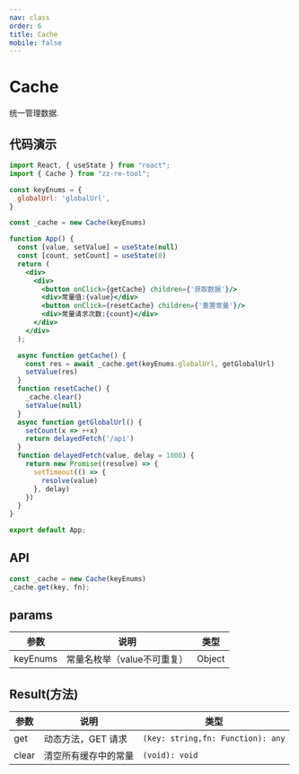```yaml
---
nav: class
order: 6
title: Cache
mobile: false
---
```

# Cache

统一管理数据.

## 代码演示

```jsx
import React, { useState } from "react";
import { Cache } from "zz-re-tool";

const keyEnums = {
  globalUrl: 'globalUrl',
}

const _cache = new Cache(keyEnums)

function App() {
  const [value, setValue] = useState(null)
  const [count, setCount] = useState(0)
  return (
    <div>
      <div>
        <button onClick={getCache} children={'获取数据'}/>
        <div>常量值:{value}</div>
        <button onClick={resetCache} children={'重置常量'}/>
        <div>常量请求次数:{count}</div>
      </div>
    </div>
  );

  async function getCache() {
    const res = await _cache.get(keyEnums.globalUrl, getGlobalUrl)
    setValue(res)
  }
  function resetCache() {
    _cache.clear()
    setValue(null)
  }
  async function getGlobalUrl() {
    setCount(x => ++x)
    return delayedFetch('/api')
  }
  function delayedFetch(value, delay = 1000) {
    return new Promise((resolve) => {
      setTimeout(() => {
        resolve(value)
      }, delay)
    })
  }
}

export default App;

```

## API

```js
const _cache = new Cache(keyEnums)
_cache.get(key, fn);
```

## params

| 参数     | 说明                        | 类型   |
| -------- | --------------------------- | ------ |
| keyEnums | 常量名枚举（value不可重复） | Object |

## Result(方法)

| 参数  | 说明                 | 类型                              |
| ----- | -------------------- | --------------------------------- |
| get   | 动态方法，GET 请求   | `(key: string,fn: Function): any` |
| clear | 清空所有缓存中的常量 | `(void): void`                    |
